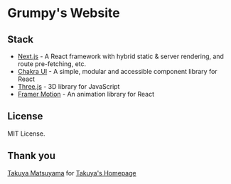 # Grumpy's Website

## Stack

- [Next.js](https://nextjs.org/) - A React framework with hybrid static & server rendering, and route pre-fetching, etc.
- [Chakra UI](https://chakra-ui.com/) - A simple, modular and accessible component library for React
- [Three.js](https://threejs.org/) - 3D library for JavaScript
- [Framer Motion](https://www.framer.com/motion/) - An animation library for React

## License

MIT License.

## Thank you

[Takuya Matsuyama](https://github.com/craftzdog) for [Takuya's Homepage](https://github.com/craftzdog/craftzdog-homepage)
